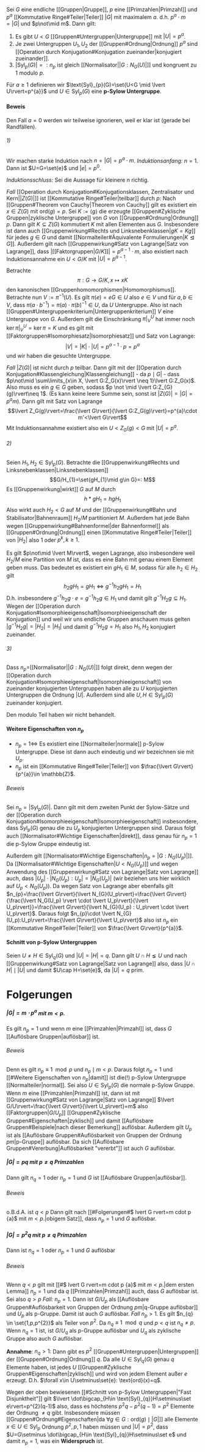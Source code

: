 Sei $G$ eine endliche [[Gruppen|Gruppe]], $p$ eine [[Primzahlen|Primzahl]] und $p^{a}$ [[Kommutative Ringe#Teiler|Teiler]] $\lvert G\rvert$ mit maximalem $a$. d.h. $p^{a}\cdot m = \lvert G\rvert$ und $p\not\mid m$. Dann gilt:
1) Es gibt $U < G$ [[Gruppen#Untergruppen|Untergruppe]] mit $\lvert U\rvert=p^{a}$.
2) Je zwei Untergruppen $U_{1},U_{2}$ der [[Gruppen#Ordnung|Ordnung]] $p^{a}$ sind [[Operation durch Konjugation#Konjugation zueinander|konjugiert zueinander]].
3) $\lvert \text{Syl}_{p}(G)\rvert =:n_{p}$ ist gleich [[Normalisator|$\lvert G:N_{G}(U)\rvert$]] und kongruent zu $1$ modulo $p$.

Für $a \geq 1$  definieren wir $\text{Syl}_{p}(G)=\set{U<G \mid \lvert U\rvert=p^{a}}$ und $U\in \text{Syl}_{p}(G)$ eine **p-Sylow Untergruppe**.
#### Beweis
Den Fall $a=0$ werden wir teilweise ignorieren, weil er klar ist (gerade bei Randfällen).
###### 1)
Wir machen starke Induktion nach $n=\lvert G\rvert=p^{a}\cdot m$.
*Induktionsanfang:* $n=1$. Dann ist $U=G=\set{e}$ und $\lvert {e}\rvert=p^{0}$.  

*Induktionsschluss:* Sei die Aussage für kleinere $n$ richtig. 

*Fall* [[Operation durch Konjugation#Konjugationsklassen, Zentralisator und Kern|$\lvert Z(G)\rvert$]] ist [[Kommutative Ringe#Teiler|teilbar]] durch $p$:
Nach [[Gruppen#Theorem von Cauchy|Theorem von Cauchy]] gilt es existiert ein $x \in Z(G)$ mit $\text{ord}(g)=p$. Sei $K:=\langle g\rangle$ die erzeugte  [[Gruppen#Zyklische Gruppen|zyklische Untergruppe]] von $G$ von [[Gruppen#Ordnung|Ordnung]] $p$.  Dann gilt $K\subseteq Z(G)$ kommutiert $K$ mit allen Elementen aus $G$. Insbesondere ist dann auch [[Gruppenwirkung#Rechts und Linksnebenklassen|$gK=Kg$]] für jedes $g\in G$ und damit [[Normalteiler#Äquivalente Formulierungen|$K \trianglelefteq G$]]. Außerdem gilt nach [[Gruppenwirkung#Satz von Lagrange|Satz von Lagrange]], dass
$\lvert$[[Faktorgruppen|$G/K$]]$\rvert=p^{a-1}\cdot m$, also existiert nach Induktionsannahme ein $U < G/K$ mit $\lvert U\rvert=p^{a-1}$. 

Betrachte $$\pi:G \rightarrow G/K,x\mapsto xK$$den kanonischen [[Gruppenhomomorphismen|Homomorphismus]]. Betrachte nun $V:=\pi^{-1}(U)$. Es gilt $\pi(e)=eG\in U$ also $e\in V$ und für $a,b\in V$, dass $\pi(a\cdot b^{-1})=\pi(a)\cdot \pi(b)^{-1}\in U$, da $U$ Untergruppe. Also ist nach [[Gruppen#Untergruppenkriterium|Untergruppenkriterium]] $V$ eine Untergruppe von $G$. 
Außerdem gilt die Einschränkung $\pi\lvert_{V}^U$ hat immer noch $\ker \pi\lvert_{V}^{U}=\ker\pi=K$ und es gilt mit [[Faktorgruppen#Isomorphiesatz|Isomorphiesatz]] und Satz von Lagrange:$$\lvert V\rvert=\lvert K\rvert\cdot  \lvert U\rvert=p^{a-1}\cdot p=p^{a}$$und wir haben die gesuchte Untergruppe.

*Fall* $\lvert Z(G)\rvert$ ist nicht durch $p$ teilbar.
Dann gilt mit der [[Operation durch Konjugation#Klassengleichung|Klassengleichung]] - da $p \mid G\rvert$ - dass $p\not\mid \sum\limits_{x\in X, \lvert G:Z_G(x)\rvert \neq 1}\lvert G:Z_G(x)$. Also muss es ein $g\in G$ geben, sodass $p \not \mid \lvert G:Z_{G}(g)\rvert\neq 1$. (Es kann keine leere Summe sein, sonst ist $\lvert Z(G)\rvert=\lvert G\rvert=p^{a}m$). Dann gilt mit Satz von Lagrange $$\lvert Z_G(g)\rvert=\frac{\lvert G\rvert}{\lvert G:Z_G(g)\rvert}=p^{a}\cdot m'<\lvert G\rvert$$ Mit Induktionsannahme existiert also ein $U<Z_G(g)<G$ mit $\lvert U\rvert=p^a$. 

###### 2)
Seien $H_{1},H_{2}\in \text{Syl}_{p}(G)$. Betrachte die [[Gruppenwirkung#Rechts und Linksnebenklassen|Linksnebenklassen]] $$G/H_{1}=\set{gH_{1}\mid g\in G}=: M$$
Es [[Gruppenwirkung|wirkt]] $G$ auf $M$ durch $$h*gH_{1}=hgH_{1}$$Also wirkt auch $H_{2}< G$ auf $M$ und der [[Gruppenwirkung#Bahn und Stabilisator|Bahnenraum]] $H_{2}/M$ partitioniert $M$. Außerdem hat jede Bahn wegen [[Gruppenwirkung#Bahnenformel|der Bahnenformel]] als [[Gruppen#Ordnung|Ordnung]] einen [[Kommutative Ringe#Teiler|Teiler]] von $\lvert H_2\rvert$ also $1$ oder $p^{k},k\geq 1$.  

Es gilt $p\not\mid \lvert M\rvert$, wegen Lagrange, also insbesondere weil $H_{2}/M$ eine Partition von $M$ ist, dass es eine Bahn mit genau einem Element geben muss. Das bedeutet es existiert ein $gH_{1}\in M$, sodass für alle $h_{2}\in H_{2}$ gilt $$h_{2}gH_{1}=gH_{1}\iff g^{-1}h_{2}gH_{1}=H_{1}$$D.h. insbesondere $g^{-1}h_{2}g\cdot e=g^{-1}h_{2}g\in H_{1}$ und damit gilt $g^{-1}H_{2}g\subseteq H_{1}$.
Wegen der [[Operation durch Konjugation#Isomorphieeigenschaft|Isomorphieeigenschaft der Konjugation]] und weil wir uns endliche Gruppen anschauen muss gelten $\lvert g^{-1}H_{2}g\rvert=\lvert H_{2}\rvert=\lvert H_1\rvert$ und damit $g^{-1}H_{2}g=H_{1}$ also $H_{1},H_{2}$ konjugiert zueinander. 

###### 3)
Dass $n_{p}=$[[Normalisator|$\lvert G:N_{G}(U)\rvert$]] folgt direkt, denn wegen der [[Operation durch Konjugation#Isomorphieeigenschaft|Isomorphieeigenschaft]] von zueinander konjugierten Untergruppen haben alle zu $U$ konjugierten Untergruppen die Ordnung $\lvert U\rvert$. Außerdem sind alle $U,H\in \text{Syl}_{p}(G)$ zueinander konjugiert.

Den modulo Teil haben wir nicht behandelt.
#### Weitere Eigenschaften von $n_{p}$
- $n_{p} =1 \iff$ Es existiert eine [[Normalteiler|normale]] p-Sylow Untergruppe. Diese ist dann auch eindeutig und wir bezeichnen sie mit $U_{p}$.
- $n_{p}$ ist ein [[Kommutative Ringe#Teiler|Teiler]] von $\frac{\lvert G\rvert}{p^{a}}\in \mathbb{Z}$. 

###### Beweis
Sei $n_{p}=\lvert \text{Syl}_{p}(G)\rvert$. Dann gilt mit dem zweiten Punkt der Sylow-Sätze und der [[Operation durch Konjugation#Isomorphieeigenschaft|Isomorphieeigenschaft]] insbesondere, dass $\text{Syl}_{p}(G)$ genau die zu $U_p$ konjugierten Untergruppen sind. Daraus folgt auch [[Normalisator#Wichtige Eigenschaften|direkt]], dass genau für $n_{p}=1$ die p-Sylow Gruppe eindeutig ist.

Außerdem gilt [[Normalisator#Wichtige Eigenschaften|$n_{p}=\lvert G: N_{G}(U_p)\rvert$]]. Da [[Normalisator#Wichtige Eigenschaften|$U < N_G(U_p)$]] und wegen Anwendung des [[Gruppenwirkung#Satz von Lagrange|Satz von Lagrange]] auch, dass $\lvert U_p\rvert \cdot \lvert N_{G}(U_p) : U_p\rvert= \lvert N_{G}(U_p)\rvert$ (wir beziehen uns hier wirklich auf $U_p < N_{G}(U_p)$). Da wegen Satz von Lagrange aber ebenfalls gilt $n_{p}=\frac{\lvert G\rvert}{\lvert N_{G}(U_p\rvert}=\frac{\lvert G\rvert}{\frac{\lvert N_G(U_p) \rvert \cdot \lvert U_p\rvert}{\lvert U_p\rvert}}=\frac{\lvert G\rvert}{\lvert N_{G}(U_p) : U_p\rvert \cdot \lvert U_p\rvert}$. Daraus folgt $n_{p}\cdot \lvert N_{G}(U_p):U_p\rvert=\frac{\lvert G\rvert}{\lvert U_p\rvert}$ also ist $n_{p}$ ein [[Kommutative Ringe#Teiler|Teiler]] von $\frac{\lvert G\rvert}{p^{a}}$.   

#### Schnitt von p-Sylow Untergruppen
 Seien $U\neq H \in \text{Syl}_{q}(G)$ und $\lvert U\rvert=\lvert H\rvert=q$. Dann gilt $U \cap H\lneq U$ und nach [[Gruppenwirkung#Satz von Lagrange|Satz von Lagrange]] also, dass $\lvert U\cap H\rvert \mid \lvert U\rvert$ und damit $U\cap H=\set{e}$, da $\lvert U\rvert=q$ prim. 

# Folgerungen
##### $\lvert G\rvert=m\cdot p^{a}$ mit $m < p$.
Es gilt $n_{p}=1$ und wenn $m$ eine [[Primzahlen|Primzahl]] ist, dass $G$ [[Auflösbare Gruppen|auflösbar]] ist.

###### Beweis
Denn es gilt $n_{p} \equiv 1 \mod p$ und $n_{p} \mid m< p$. Daraus folgt $n_{p}=1$ und [[#Weitere Eigenschaften von $n_{p}$|damit]] ist die(!) p-Sylow Untergruppe [[Normalteiler|normal]]. Sei also $U\in \text{Syl}_{p}(G)$ die normale p-Sylow Gruppe. Wenn $m$ eine [[Primzahlen|Primzahl]] ist, dann ist mit [[Gruppenwirkung#Satz von Lagrange|Satz von Lagrange]] $\lvert G/U\rvert=\frac{\lvert G\rvert}{\lvert U_p\rvert}=m$ also [[Faktorgruppen|$G/U_p$]] [[Gruppen#Zyklische Gruppen#Eigenschaften|zyklisch]] und damit [[Auflösbare Gruppen#Beispiele|nach dieser Bemerkung]] auflösbar. Außerdem gilt $U_p$ ist als [[Auflösbare Gruppen#Auflösbarkeit von Gruppen der Ordnung $p {m}$|p-Gruppe]] auflösbar. Da sich [[Auflösbare Gruppen#Vererbung|Auflösbarkeit "vererbt"]] ist auch $G$ auflösbar.
 
##### $\lvert G\rvert=pq$ mit $p\neq q$ Primzahlen
Dann gilt $n_{q}=1$ oder $n_{p}=1$ und $G$ ist [[Auflösbare Gruppen|auflösbar]].
###### Beweis
o.B.d.A. ist $q < p$ 
Dann gilt nach [[#Folgerungen#$ lvert G rvert=m cdot p {a}$ mit $m < p$.|obigem Satz]], dass $n_{p}=1$ und $G$ auflösbar. 

##### $\lvert G\rvert= p^{2}q$ mit $p\neq q$ Primzahlen
Dann ist $n_{q}=1$ oder $n_{p}=1$ und $G$ auflösbar
###### Beweis
Wenn $q < p$ gilt mit [[#$ lvert G rvert=m cdot p {a}$ mit $m < p$.|dem ersten Lemma]] $n_{p}=1$ und da $q$ [[Primzahlen|Primzahl]] auch, dass $G$ auflösbar ist. 
Sei also $q >p$
*Fall:* $n_{p}=1$. Dann ist $G/U_{p}$ als [[Auflösbare Gruppen#Auflösbarkeit von Gruppen der Ordnung $p {m}$|q-Gruppe auflösbar]] und $U_{p}$ als p-Gruppe. Damit ist auch $G$ auflösbar.
*Fall* $n_{p} > 1$.
Es gilt $n_{q} \in \set{1,p,p^{2}}$ als Teiler von $p^{2}$. Da $n_{q}\equiv 1 \mod q$ und $p<q$ ist $n_{q}\neq p$.
Wenn $n_{q}=1$ ist, ist $G/U_{q}$ als p-Gruppe auflösbar und $U_{q}$ als zyklische Gruppe also auch $G$ auflösbar.

**Annahme**: $n_{q}>1$:
Dann gibt es $p^2$ [[Gruppen#Untergruppen|Untergruppen]] der [[Gruppen#Ordnung|Ordnung]] $q$.
Da alle $U\in \text{Syl}_{q}(G)$ genau $q$ Elemente haben, ist jedes $U$ [[Gruppen#Zyklische Gruppen#Eigenschaften|zyklisch]] und wird von jedem Element außer $e$ erzeugt. D.h. $\forall x\in U\setminus\set{e}: \text{ord}(x)=q$. 

Wegen der oben bewiesenen [[#Schnitt von p-Sylow Untergruppen|"Fast Disjunktheit"]] gilt $\lvert \dot\bigcap_{H\in \text{Syl}_{q}}H\setminus\set e\rvert=p^{2}(q-1)$ also, dass es höchstens $p^{2}q-p^{2}(q-1)=p^{2}$ Elemente der Ordnung $\neq q$ gibt.
Insbesondere müssen [[Gruppen#Ordnung#Eigenschaften|da $\forall g\in G:\text{ord}(g) \mid \lvert G \rvert$]] alle Elemente $x\in U \in \text{Syl}_{p}$ Ordnung $p^{2}, p, 1$ haben müssen und $\lvert U\rvert=p^2$, dass $U=G\setminus \dot\bigcap_{H\in \text{Syl}_{q}}H\setminus\set e$ und damit $n_{p}=1$, was ein **Widerspruch** ist.


